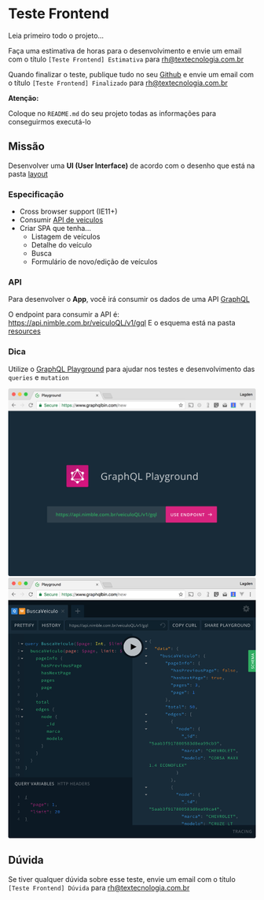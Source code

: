# Teste Frontend

Leia primeiro todo o projeto...

Faça uma estimativa de horas para o desenvolvimento e envie um email com o título `[Teste Frontend] Estimativa` para rh@textecnologia.com.br

Quando finalizar o teste, publique tudo no seu [Github](https://github.com) e envie um email com o título `[Teste Frontend] Finalizado` para rh@textecnologia.com.br

**Atenção:**

Coloque no `README.md` do seu projeto todas as informações para conseguirmos executá-lo


## Missão

Desenvolver uma **UI (User Interface)** de acordo com o desenho que está na pasta [layout](https://github.com/TExTecnologia/teste-frontend/tree/master/layout)


### Especificação

- Cross browser support (IE11+)
- Consumir [API de veiculos](https://consulta-veiculos.nimble.com.br/v1)
- Criar SPA que tenha...
    - Listagem de veículos
    - Detalhe do veículo
    - Busca
    - Formulário de novo/edição de veículos

### API

Para desenvolver o **App**, você irá consumir os dados de uma API [GraphQL](http://graphql.org/)

O endpoint para consumir a API é: https://api.nimble.com.br/veiculoQL/v1/gql
E o esquema está na pasta [resources](https://github.com/TExTecnologia/teste-dev/blob/master/resources/schema.graphql)


### Dica

Utilize o [GraphQL Playground](https://www.graphqlbin.com/new) para ajudar nos testes e desenvolvimento das `queries` e `mutation`

![Graphql Playgraound](https://github.com/TExTecnologia/teste-dev/raw/master/resources/graphql-playgraound-1.png)
![Graphql Playgraound](https://github.com/TExTecnologia/teste-dev/raw/master/resources/graphql-playgraound-2.png)


## Dúvida

Se tiver qualquer dúvida sobre esse teste, envie um email com o título `[Teste Frontend] Dúvida` para rh@textecnologia.com.br
